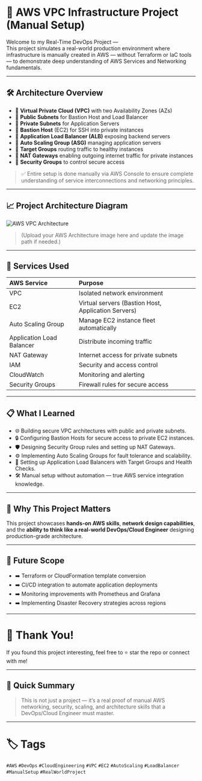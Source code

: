 # 🚀 AWS VPC Infrastructure Project (Manual Setup)

Welcome to my Real-Time DevOps Project —  
This project simulates a real-world production environment where infrastructure is manually created in AWS — without Terraform or IaC tools — to demonstrate deep understanding of AWS Services and Networking fundamentals.

---

## 🛠️ Architecture Overview

- 🔹 **Virtual Private Cloud (VPC)** with two Availability Zones (AZs)
- 🔹 **Public Subnets** for Bastion Host and Load Balancer
- 🔹 **Private Subnets** for Application Servers
- 🔹 **Bastion Host** (EC2) for SSH into private instances
- 🔹 **Application Load Balancer (ALB)** exposing backend servers
- 🔹 **Auto Scaling Group (ASG)** managing application servers
- 🔹 **Target Groups** routing traffic to healthy instances
- 🔹 **NAT Gateways** enabling outgoing internet traffic for private instances
- 🔹 **Security Groups** to control secure access

> ✅ Entire setup is done manually via AWS Console to ensure complete understanding of service interconnections and networking principles.

---

## 📈 Project Architecture Diagram

![AWS VPC Architecture](./architecture.png)

> (Upload your AWS Architecture image here and update the image path if needed.)

---

## 🧩 Services Used

| AWS Service | Purpose |
| :--- | :--- |
| VPC | Isolated network environment |
| EC2 | Virtual servers (Bastion Host, Application Servers) |
| Auto Scaling Group | Manage EC2 instance fleet automatically |
| Application Load Balancer | Distribute incoming traffic |
| NAT Gateway | Internet access for private subnets |
| IAM | Security and access control |
| CloudWatch | Monitoring and alerting |
| Security Groups | Firewall rules for secure access |

---

## 📋 What I Learned

- 🌐 Building secure VPC architectures with public and private subnets.
- 🔒 Configuring Bastion Hosts for secure access to private EC2 instances.
- 🛡️ Designing Security Group rules and setting up NAT Gateways.
- ⚙️ Implementing Auto Scaling Groups for fault tolerance and scalability.
- 🚀 Setting up Application Load Balancers with Target Groups and Health Checks.
- 🛠️ Manual setup without automation — true AWS service integration knowledge.

---

## 🎯 Why This Project Matters

This project showcases **hands-on AWS skills**, **network design capabilities**, and the **ability to think like a real-world DevOps/Cloud Engineer** designing production-grade architecture.

---

## 📎 Future Scope

- ➡️ Terraform or CloudFormation template conversion
- ➡️ CI/CD integration to automate application deployments
- ➡️ Monitoring improvements with Prometheus and Grafana
- ➡️ Implementing Disaster Recovery strategies across regions

---

# 🌟 Thank You!

If you found this project interesting, feel free to ⭐ star the repo or connect with me!

---

## 🚀 Quick Summary

> This is not just a project — it’s a real proof of manual AWS networking, security, scaling, and architecture skills that a DevOps/Cloud Engineer must master.

---

# 🏷️ Tags

`#AWS` `#DevOps` `#CloudEngineering` `#VPC` `#EC2` `#AutoScaling` `#LoadBalancer` `#ManualSetup` `#RealWorldProject`
